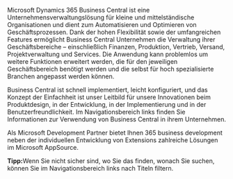Microsoft Dynamics 365 Business Central ist eine Unternehmensverwaltungslösung für kleine und mittelständische Organisationen und dient zum Automatisieren und Optimieren von Geschäftsprozessen. Dank der hohen Flexibilität sowie der umfangreichen Features ermöglicht Business Central Unternehmen die Verwaltung ihrer Geschäftsbereiche – einschließlich Finanzen, Produktion, Vertrieb, Versand, Projektverwaltung und Services. Die Anwendung kann problemlos um weitere Funktionen erweitert werden, die für den jeweiligen Geschäftsbereich benötigt werden und die selbst für hoch spezialisierte Branchen angepasst werden können.

Business Central ist schnell implementiert, leicht konfiguriert, und das Konzept der Einfachheit ist unser Leitbild für unsere Innovationen beim Produktdesign, in der Entwicklung, in der Implementierung und in der Benutzerfreundlichkeit. Im Navigationsbereich links finden Sie Informationen zur Verwendung von Business Central in ihrem Unternehmen.

Als Microsoft Development Partner bietet Ihnen 365 business development neben der individuellen Entwicklung von Extensions zahlreiche Lösungen im Microsoft AppSource.

<div class="alert alert-info">
    <i class="fa-solid fa-lightbulb"></i> <strong>Tipp:</strong>Wenn Sie nicht sicher sind, wo Sie das finden, wonach Sie suchen, können Sie im Navigationsbereich links nach Titeln filtern.
</div>